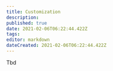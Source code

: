 ```yaml
---
title: Customization
description: 
published: true
date: 2021-02-06T06:22:44.422Z
tags: 
editor: markdown
dateCreated: 2021-02-06T06:22:44.422Z
---
```


Tbd